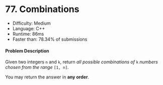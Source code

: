 # 77. Combinations
- Difficulty: Medium
- Language: C++
- Runtime: 86ms
- Faster than: 78.34% of submissions

#### Problem Description
Given two integers `n` and `k`, return *all possible combinations of* `k` *numbers chosen from the range* `[1, n]`.

You may return the answer in **any order**.